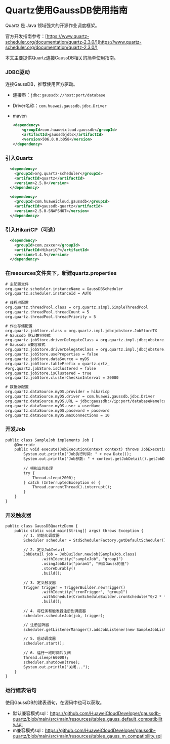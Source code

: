 # Quartz使用GaussDB使用指南

Quartz 是 Java 领域强大的开源作业调度框架。

官方开发指南参考：[https://www.quartz-scheduler.org/documentation/quartz-2.3.0/](https://www.quartz-scheduler.org/documentation/quartz-2.3.0/)

本文主要提供Quartz连接GaussDB相关的简单使用指南。

### JDBC驱动

连接GaussDB，推荐使用官方驱动。

* 连接串：`jdbc:gaussdb://host:port/database`

* Driver名称：`com.huawei.gaussdb.jdbc.Driver`

* maven

  ```xml
  <dependency>
      <groupId>com.huaweicloud.gaussdb</groupId>
      <artifactId>gaussdbjdbc</artifactId>
      <version>506.0.0.b058</version>
  </dependency>
  ```

### 引入Quartz

```xml
  <dependency>
    <groupId>org.quartz-scheduler</groupId>
    <artifactId>quartz</artifactId>
    <version>2.5.0</version>
  </dependency>

  <dependency>
    <groupId>com.huaweicloud.gaussdb</groupId>
    <artifactId>gaussdb-quartz</artifactId>
    <version>2.5.0-SNAPSHOT</version>
  </dependency>
  ```

### 引入HikariCP（可选）
```xml
  <dependency>
    <groupId>com.zaxxer</groupId>
    <artifactId>HikariCP</artifactId>
    <version>3.4.5</version>
  </dependency>
  ```

### 在resources文件夹下，新建quartz.properties
```xml
# 主配置文件
org.quartz.scheduler.instanceName = GaussDBScheduler
org.quartz.scheduler.instanceId = AUTO

# 线程池配置
org.quartz.threadPool.class = org.quartz.simpl.SimpleThreadPool
org.quartz.threadPool.threadCount = 5
org.quartz.threadPool.threadPriority = 5

# 作业存储配置
org.quartz.jobStore.class = org.quartz.impl.jdbcjobstore.JobStoreTX
# Gaussdb 默认兼容模式
org.quartz.jobStore.driverDelegateClass = org.quartz.impl.jdbcjobstore.GaussDBDelegate=
# Gaussdb m兼容模式
org.quartz.jobStore.driverDelegateClass = org.quartz.impl.jdbcjobstore.StdJDBCDelegate
org.quartz.jobStore.useProperties = false
org.quartz.jobStore.dataSource = myDS
org.quartz.jobStore.tablePrefix = quartz.qrtz_
#org.quartz.jobStore.isClustered = false
org.quartz.jobStore.isClustered = true
org.quartz.jobStore.clusterCheckinInterval = 20000

# 数据源配置
org.quartz.dataSource.myDS.provider = hikaricp
org.quartz.dataSource.myDS.driver = com.huawei.gaussdb.jdbc.Driver
org.quartz.dataSource.myDS.URL = jdbc:gaussdb://ip:port/databaseName?currentSchema=quartz&preparedStatementCacheQueries=0&batchMode=off
org.quartz.dataSource.myDS.user = userName
org.quartz.dataSource.myDS.password = password
org.quartz.dataSource.myDS.maxConnections = 10
```

### 开发Job
```xml
public class SampleJob implements Job {
    @Override
    public void execute(JobExecutionContext context) throws JobExecutionException {
        System.out.println("Job执行时间: " + new Date());
        System.out.println("Job参数: " + context.getJobDetail().getJobDataMap().getString("param1"));
        
        // 模拟业务处理
        try {
            Thread.sleep(2000);
        } catch (InterruptedException e) {
            Thread.currentThread().interrupt();
        }
    }
}
```

### 开发触发器
```xml
public class GaussDBQuartzDemo {
    public static void main(String[] args) throws Exception {
        // 1. 初始化调度器
        Scheduler scheduler = StdSchedulerFactory.getDefaultScheduler();
        
        // 2. 定义JobDetail
        JobDetail job = JobBuilder.newJob(SampleJob.class)
                .withIdentity("sampleJob", "group1")
                .usingJobData("param1", "来自Gauss的值")
                .storeDurably()
                .build();
        
        // 3. 定义触发器
        Trigger trigger = TriggerBuilder.newTrigger()
                .withIdentity("cronTrigger", "group1")
                .withSchedule(CronScheduleBuilder.cronSchedule("0/2 * * * * ?"))
                .build();
        
        // 4. 将任务和触发器注册到调度器
        scheduler.scheduleJob(job, trigger);

        // 注册监听器
        scheduler.getListenerManager().addJobListener(new SampleJobListener());

        // 5. 启动调度器
        scheduler.start();
        
        // 6. 运行一段时间后关闭
        Thread.sleep(60000);
        scheduler.shutdown(true);
        System.out.println("关闭...");
    }
}
```

### 运行建表语句
使用GaussDB的建表语句，在源码中也可以获取。
* 默认兼容模式sql：https://github.com/HuaweiCloudDeveloper/gaussdb-quartz/blob/main/src/main/resources/tables_gauss_default_compatibility.sql
* m兼容模式sql：https://github.com/HuaweiCloudDeveloper/gaussdb-quartz/blob/main/src/main/resources/tables_gauss_m_compatibility.sql
